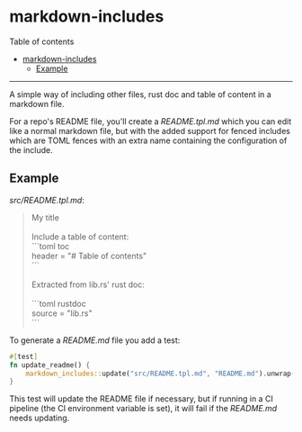 <!-- 
Please don't edit. This document has been generated from "src/README.tpl.md"
--> 
# markdown-includes

Table of contents

- [markdown-includes](#markdown-includes)
    - [Example](#example)

---

A simple way of including other files, rust doc and table of content in a markdown file.

For a repo's README file, you'll create a _README.tpl.md_ which you can edit like a normal
markdown file, but with the added support for fenced includes which are TOML fences with
an extra name containing the configuration of the include.

## Example

_src/README.tpl.md_:
> My title<br>
> <br>
> Include a table of content:<br>
> &#96;&#96;&#96;toml toc<br>
> header = "# Table of contents"<br>
> &#96;&#96;&#96;<br>
> <br>
> Extracted from lib.rs' rust doc:<br>
> <br>
> &#96;&#96;&#96;toml rustdoc<br>
> source = "lib.rs"<br>
> &#96;&#96;&#96;<br>


To generate a _README.md_ file you add a test:

```rust
#[test]
fn update_readme() {
    markdown_includes::update("src/README.tpl.md", "README.md").unwrap();
}
```

This test will update the README file if necessary, but if running
in a CI pipeline (the CI environment variable is set),
it will fail if the _README.md_ needs updating.

